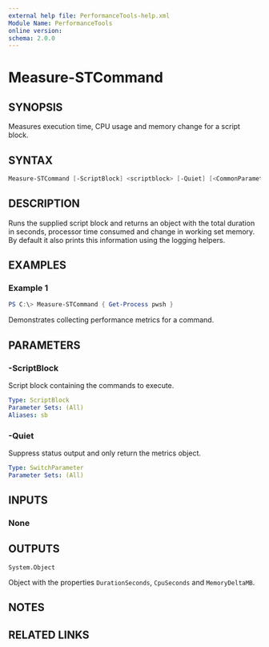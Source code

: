 ```yaml
---
external help file: PerformanceTools-help.xml
Module Name: PerformanceTools
online version:
schema: 2.0.0
---
```


# Measure-STCommand

## SYNOPSIS
Measures execution time, CPU usage and memory change for a script block.

## SYNTAX
```powershell
Measure-STCommand [-ScriptBlock] <scriptblock> [-Quiet] [<CommonParameters>]
```

## DESCRIPTION
Runs the supplied script block and returns an object with the total duration in seconds,
processor time consumed and change in working set memory. By default it also prints
this information using the logging helpers.

## EXAMPLES
### Example 1
```powershell
PS C:\> Measure-STCommand { Get-Process pwsh }
```

Demonstrates collecting performance metrics for a command.

## PARAMETERS
### -ScriptBlock
Script block containing the commands to execute.

```yaml
Type: ScriptBlock
Parameter Sets: (All)
Aliases: sb
```

### -Quiet
Suppress status output and only return the metrics object.

```yaml
Type: SwitchParameter
Parameter Sets: (All)
```

## INPUTS
### None

## OUTPUTS
```
System.Object
```

Object with the properties `DurationSeconds`, `CpuSeconds` and `MemoryDeltaMB`.

## NOTES
## RELATED LINKS

